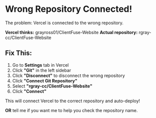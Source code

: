 # Wrong Repository Connected!

The problem: Vercel is connected to the wrong repository.

**Vercel thinks:** grayross01/ClientFuse-Website
**Actual repository:** rgray-cc/ClientFuse-Website

## Fix This:

1. Go to **Settings** tab in Vercel
2. Click **"Git"** in the left sidebar
3. Click **"Disconnect"** to disconnect the wrong repository
4. Click **"Connect Git Repository"**
5. Select **"rgray-cc/ClientFuse-Website"**
6. Click **"Connect"**

This will connect Vercel to the correct repository and auto-deploy!

**OR** tell me if you want me to help you check the repository name.

